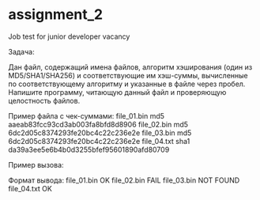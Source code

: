 # assignment_2
Job test for junior developer vacancy

Задача:

Дан файл, содержащий имена файлов, алгоритм хэширования (один из MD5/SHA1/SHA256) и соответствующие им хэш-суммы, вычисленные по соответствующему алгоритму и указанные в файле через пробел. Напишите программу, читающую данный файл и проверяющую целостность файлов.

Пример файла с чек-суммами:
file_01.bin md5 aaeab83fcc93cd3ab003fa8bfd8d8906
file_02.bin md5 6dc2d05c8374293fe20bc4c22c236e2e
file_03.bin md5 6dc2d05c8374293fe20bc4c22c236e2e
file_04.txt sha1 da39a3ee5e6b4b0d3255bfef95601890afd80709

Пример вызова:  
<your program> <path to the input file> <path to the directory containing the files to check>
  
Формат вывода:
file_01.bin OK
file_02.bin FAIL
file_03.bin NOT FOUND
file_04.txt OK
